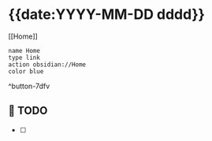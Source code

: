 # {{date:YYYY-MM-DD dddd}}

[[Home]]

```button
name Home
type link
action obsidian://Home
color blue
```
^button-7dfv
## 📆 TODO
- [ ] 